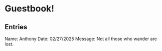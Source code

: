 # Guestbook!
## Entries
Name: Anthony
Date: 02/27/2025
Message: Not all those who wander are lost.


